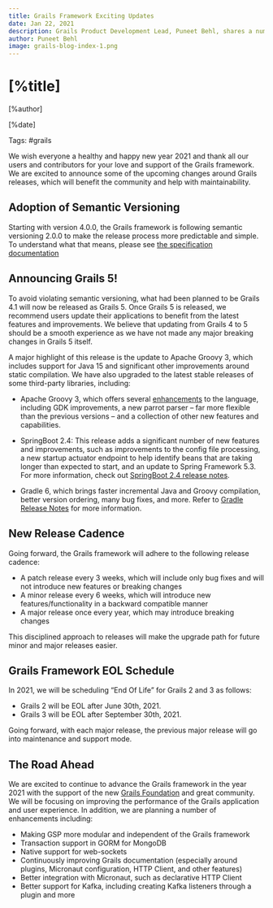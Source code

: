 ```yaml
---
title: Grails Framework Exciting Updates
date: Jan 22, 2021
description: Grails Product Development Lead, Puneet Behl, shares a number of updates regarding the current state of the Grails framework, as well as plans for the future.
author: Puneet Behl
image: grails-blog-index-1.png
---
```


# [%title]

[%author]

[%date]

Tags: #grails

We wish everyone a healthy and happy new year 2021 and thank all our users and contributors for your love and support of the Grails framework. We are excited to announce some of the upcoming changes around Grails releases, which will benefit the community and help with maintainability. 

## Adoption of Semantic Versioning

Starting with version 4.0.0, the Grails framework is following semantic versioning 2.0.0 to make the release process more predictable and simple. To understand what that means, please see [the specification documentation](https://semver.org/) 

## Announcing Grails 5! 

To avoid violating semantic versioning, what had been planned to be Grails 4.1 will now be released as Grails 5. Once Grails 5 is released, we recommend users update their applications to benefit from the latest features and improvements. We believe that updating from Grails 4 to 5 should be a smooth experience as we have not made any major breaking changes in Grails 5 itself.
 
A major highlight of this release is the update to Apache Groovy 3, which includes support for Java 15 and significant other improvements around static compilation. We have also upgraded to the latest stable releases of some third-party libraries, including: 

- Apache Groovy 3, which offers several [enhancements](https://groovy-lang.org/releasenotes/groovy-3.0.html) to the language, including GDK improvements, a new parrot parser – far more flexible than the previous versions – and a collection of other new features and capabilities. 

- SpringBoot 2.4: This release adds a significant number of new features and improvements, such as improvements to the config file processing, a new startup actuator endpoint to help identify beans that are taking longer than expected to start, and an update to Spring Framework 5.3. For more information, check out [SpringBoot 2.4 release notes](https://github.com/spring-projects/spring-boot/wiki/Spring-Boot-2.4-Release-Notes).

- Gradle 6, which brings faster incremental Java and Groovy compilation, better version ordering, many bug fixes, and more. Refer to [Gradle Release Notes](https://docs.gradle.org/6.5/release-notes.html) for more information.

## New Release Cadence

Going forward, the Grails framework will adhere to the following release cadence:

- A patch release every 3 weeks, which will include only bug fixes and will not introduce new features or breaking changes
- A minor release every 6 weeks, which will introduce new features/functionality in a backward compatible manner
- A major release once every year, which may introduce breaking changes

This disciplined approach to releases will make the upgrade path for future minor and major releases easier.

## Grails Framework EOL Schedule

In 2021, we will be scheduling “End Of Life” for Grails 2 and 3 as follows:

- Grails 2 will be EOL after June 30th, 2021.
- Grails 3 will be EOL after September 30th, 2021.

Going forward, with each major release, the previous major release will go into maintenance and support mode. 

## The Road Ahead

We are excited to continue to advance the Grails framework in the year 2021 with the support of the new [Grails Foundation](https://grails.org/foundation/index.html) and great community. We will be focusing on improving the performance of the Grails application and user experience. In addition, we are planning a number of enhancements including:

- Making GSP more modular and independent of the Grails framework
- Transaction support in GORM for MongoDB 
- Native support for web-sockets
- Continuously improving Grails documentation (especially around plugins, Micronaut configuration, HTTP Client, and other features)
- Better integration with Micronaut, such as declarative HTTP Client
- Better support for Kafka, including creating Kafka listeners through a plugin and more